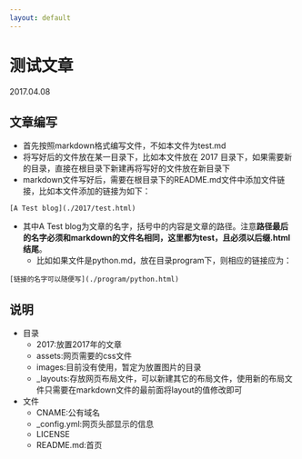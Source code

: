 ```yaml
---
layout: default
---
```


# 测试文章
2017.04.08

## 文章编写
+ 首先按照markdown格式编写文件，不如本文件为test.md
+ 将写好后的文件放在某一目录下，比如本文件放在 2017 目录下，如果需要新的目录，直接在根目录下新建再将写好的文件放在新目录下
+ markdown文件写好后，需要在根目录下的README.md文件中添加文件链接，比如本文件添加的链接为如下：

```
[A Test blog](./2017/test.html)
```

+ 其中A Test blog为文章的名字，括号中的内容是文章的路径。注意**路径最后的名字必须和markdown的文件名相同，这里都为test，且必须以后缀.html结尾**。
  * 比如如果文件是python.md，放在目录program下，则相应的链接应为：

```
[链接的名字可以随便写](./program/python.html)
```

## 说明

* 目录
  + 2017:放置2017年的文章
  + assets:网页需要的css文件
  + images:目前没有使用，暂定为放置图片的目录
  + _layouts:存放网页布局文件，可以新建其它的布局文件，使用新的布局文件只需要在markdown文件的最前面将layout的值修改即可
* 文件
  + CNAME:公有域名
  + _config.yml:网页头部显示的信息
  + LICENSE
  + README.md:首页



